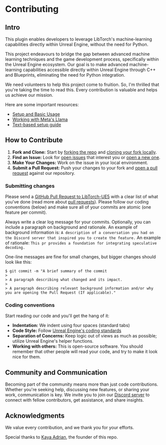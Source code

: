 # Contributing

## Intro
  
This plugin enables developers to leverage LibTorch's machine-learning capabilities directly within Unreal Engine, without the need for Python. 

This project endeavours to bridge the gap between advanced machine learning techniques and the game development process, specifically within the Unreal Engine ecosystem.
Our goal is to make advanced machine-learning capabilities accessible directly within Unreal Engine through C++ and Blueprints, eliminating the need for Python integration.

We need volunteers to help this project come to fruition. So, I'm thrilled that you're taking the time to read this. 
Every contribution is valuable and helps us achieve our mission.

Here are some important resources:

  * [Setup and Basic Usage](https://youtu.be/dvGWUh4SPBY) 
  * [Working with Meta's Llama](https://youtu.be/0YI2O5uSuFw)
  * [Text-based setup guide](https://github.com/gpt-3d/pytorch/wiki)


## How to Contribute

1. **Fork and Clone:** Start by [forking the repo](https://github.com/P1ayer-1/Libtorch-UE5/fork) and [cloning your fork locally](https://docs.github.com/en/github/creating-cloning-and-archiving-repositories/cloning-a-repository).
2. **Find an Issue:** Look for [open issues](https://github.com/P1ayer-1/Libtorch-UE5/issues?q=is%3Aissue+is%3Aopen) that interest you or [open a new one](https://github.com/P1ayer-1/Libtorch-UE5/issues/new).
3. **Make Your Changes:** Work on the issue in your local environment.
4. **Submit a Pull Request:** Push your changes to your fork and [open a pull request](https://github.com/P1ayer-1/Libtorch-UE5/compare) against our repository.




### Submitting changes

Please send a [GitHub Pull Request to LibTorch-UE5](https://github.com/P1ayer-1/Libtorch-UE5/compare) with a clear list of what you've done (read more about [pull requests](http://help.github.com/pull-requests/)).
Please follow our coding conventions (below) and make sure all of your commits are atomic (one feature per commit).

Always write a clear log message for your commits. Optionally, you can include a paragraph on background and rationale.
An example of background information is: `A description of a conversation you had on the Discord server that inspired you to create the feature.`
An example of rationale: `This pr provides a foundation for integrating speculative decoding.`

One-line messages are fine for small changes, but bigger changes should look like this:

    $ git commit -m "A brief summary of the commit
    > 
    > A paragraph describing what changed and its impact.
    > 
    > A paragraph describing relevant background information and/or why you are opening the Pull Request (If applicable)."

### Coding conventions

Start reading our code and you'll get the hang of it:

  * **Indentation:** We indent using four spaces (standard tabs)
  * **Code Style:** Follow [Unreal Engine's coding standards](https://dev.epicgames.com/documentation/en-us/unreal-engine/epic-cplusplus-coding-standard-for-unreal-engine)
  * **Separation of Concerns:** Keep logic out of views as much as possible; utilize Unreal Engine's helper functions.
  * **Working with others:** This is open-source software. You should remember that other people will read your code, and try to make it look nice for them.


## Community and Communication

Becoming part of the community means more than just code contributions. Whether you're seeking help, discussing new features, or sharing your work, communication is key.
We invite you to join our [Discord server](https://discord.gg/AWWECeRcyX) to connect with fellow contributors, get assistance, and share insights. 


## Acknowledgments

We value every contribution, and we thank you for your efforts. 

Special thanks to [Kaya Adrian](https://github.com/bUsernameIsUnavailable), the founder of this repo.
